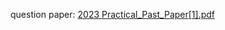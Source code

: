 question paper: [2023 Practical_Past_Paper[1].pdf](https://github.com/user-attachments/files/17297193/2023.Practical_Past_Paper.1.pdf)
